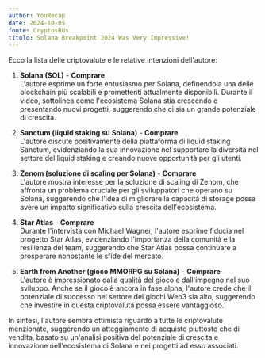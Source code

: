 ```yaml
---
author: YouRecap
date: 2024-10-05
fonte: CryptosRUs
titolo: Solana Breakpoint 2024 Was Very Impressive!
---
```


Ecco la lista delle criptovalute e le relative intenzioni dell'autore:

1. **Solana (SOL)** - **Comprare**  
   L'autore esprime un forte entusiasmo per Solana, definendola una delle blockchain più scalabili e promettenti attualmente disponibili. Durante il video, sottolinea come l'ecosistema Solana stia crescendo e presentando nuovi progetti, suggerendo che ci sia un grande potenziale di crescita.

2. **Sanctum (liquid staking su Solana)** - **Comprare**  
   L'autore discute positivamente della piattaforma di liquid staking Sanctum, evidenziando la sua innovazione nel supportare la diversità nel settore del liquid staking e creando nuove opportunità per gli utenti.

3. **Zenom (soluzione di scaling per Solana)** - **Comprare**  
   L'autore mostra interesse per la soluzione di scaling di Zenom, che affronta un problema cruciale per gli sviluppatori che operano su Solana, suggerendo che l'idea di migliorare la capacità di storage possa avere un impatto significativo sulla crescita dell'ecosistema.

4. **Star Atlas** - **Comprare**  
   Durante l'intervista con Michael Wagner, l'autore esprime fiducia nel progetto Star Atlas, evidenziando l'importanza della comunità e la resilienza del team, suggerendo che Star Atlas possa continuare a prosperare nonostante le sfide del mercato.

5. **Earth from Another (gioco MMORPG su Solana)** - **Comprare**  
   L'autore è impressionato dalla qualità del gioco e dall'impegno nel suo sviluppo. Anche se il gioco è ancora in fase alpha, l'autore crede che il potenziale di successo nel settore dei giochi Web3 sia alto, suggerendo che investire in questa criptovaluta possa essere vantaggioso.

In sintesi, l'autore sembra ottimista riguardo a tutte le criptovalute menzionate, suggerendo un atteggiamento di acquisto piuttosto che di vendita, basato su un'analisi positiva del potenziale di crescita e innovazione nell'ecosistema di Solana e nei progetti ad esso associati.
